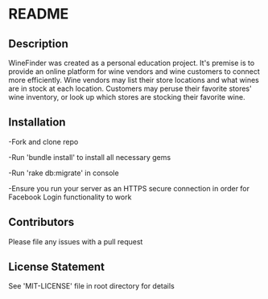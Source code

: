 # README

## Description
WineFinder was created as a personal education project. It's premise is to provide an online platform for wine vendors and wine customers to connect more efficiently. Wine vendors may list their store locations and what wines are in stock at each location. Customers may peruse their favorite stores' wine inventory, or look up which stores are stocking their favorite wine. 

## Installation
-Fork and clone repo

-Run 'bundle install' to install all necessary gems

-Run 'rake db:migrate' in console 

-Ensure you run your server as an HTTPS secure connection in order for Facebook Login functionality to work

## Contributors
Please file any issues with a pull request

## License Statement 
See 'MIT-LICENSE' file in root directory for details

